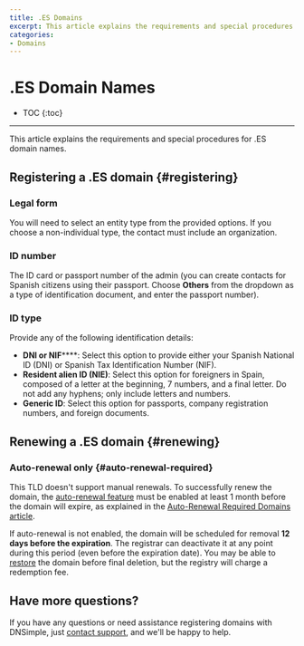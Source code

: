 ```yaml
---
title: .ES Domains
excerpt: This article explains the requirements and special procedures for .ES domain names.
categories:
- Domains
---
```


# .ES Domain Names

* TOC
{:toc}

---

This article explains the requirements and special procedures for .ES domain names.

## Registering a .ES domain {#registering}

### Legal form

You will need to select an entity type from the provided options. If you choose a non-individual type, the contact must include an organization.

### ID number

The ID card or passport number of the admin (you can create contacts for Spanish citizens using their passport. Choose **Others** from the dropdown as a type of identification document, and enter the passport number).

### ID type

Provide any of the following identification details:
- **DNI or NIF******: Select this option to provide either your Spanish National ID (DNI) or Spanish Tax Identification Number (NIF).
- **Resident alien ID (NIE)**: Select this option for foreigners in Spain, composed of a letter at the beginning, 7 numbers, and a final letter. Do not add any hyphens; only include letters and numbers.
- **Generic ID**: Select this option for passports, company registration numbers, and foreign documents.

## Renewing a .ES domain {#renewing}

### Auto-renewal only {#auto-renewal-required}

This TLD doesn't support manual renewals. To successfully renew the domain, the [auto-renewal feature](/articles/domain-auto-renewal/) must be enabled at least 1 month before the domain will expire, as explained in the [Auto-Renewal Required Domains article](/articles/auto-renew-only-domains/).

If auto-renewal is not enabled, the domain will be scheduled for removal **12 days before the expiration**. The registrar can deactivate it at any point during this period (even before the expiration date). You may be able to [restore](/articles/restoring-domain/) the domain before final deletion, but the registry will charge a redemption fee.

## Have more questions?

If you have any questions or need assistance registering domains with DNSimple, just [contact support](https://dnsimple.com/feedback), and we'll be happy to help.
